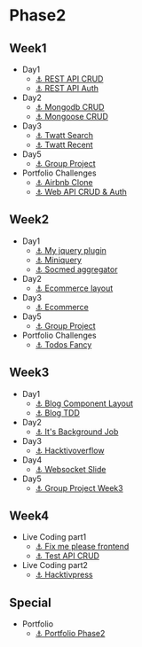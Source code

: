 # Phase2
## Week1
* Day1
  * [⚓️ REST API CRUD](https://github.com/raynormw/rest-api-crud)
  * [⚓️ REST API Auth](https://github.com/raynormw/rest-api-auth)	
* Day2
  * [⚓️ Mongodb CRUD](https://github.com/raynormw/mongodb-crud)
  * [⚓️ Mongoose CRUD](https://github.com/raynormw/mongoose-crud)
* Day3
  * [⚓️ Twatt Search](https://github.com/raynormw/twatt-search)
  * [⚓️ Twatt Recent](https://github.com/raynormw/twatt-recent)
* Day5
  * [⚓️ Group Project](https://github.com/raynormw/raynormw.github.io/tree/master/hacktiv8/phase2/week1/cari_resto)
* Portfolio Challenges
  * [⚓️ Airbnb Clone](https://github.com/raynormw/portfolio/tree/master/semantic_web)
  * [⚓️ Web API CRUD & Auth](https://github.com/raynormw/portfolio/tree/master/web_api)

## Week2
* Day1
  * [⚓️ My jquery plugin](https://github.com/raynormw/my-jquery-plugin)
  * [⚓️ Miniquery](https://github.com/raynormw/miniquery)
  * [⚓️ Socmed aggregator](https://github.com/raynormw/socmed-aggregator)
* Day2
  * [⚓️ Ecommerce layout](https://github.com/raynormw/ecommerce-layout)
* Day3
  * [⚓️ Ecommerce](https://github.com/raynormw/ecommerce)
* Day5
  * [⚓️ Group Project](https://github.com/ingelieur/musicity)
* Portfolio Challenges
  * [⚓️ Todos Fancy](https://github.com/raynormw/portfolio/tree/master/todos%20fancy)

## Week3
* Day1
  * [⚓️ Blog Component Layout](https://github.com/raynormw/blog-components-layout)
  * [⚓️ Blog TDD](https://github.com/raynormw/blog-tdd)
* Day2
  * [⚓️ It's Background Job](https://github.com/raynormw/its-background-job)
* Day3
  * [⚓️ Hacktivoverflow](https://github.com/raynormw/hacktivoverflow)
* Day4
  * [⚓️ Websocket Slide](https://github.com/raynormw/websocket-slide)
* Day5
  * [⚓️ Group Project Week3](https://github.com/hakiemaul/project-week-3)

## Week4
* Live Coding part1
  * [⚓️ Fix me please frontend](https://github.com/raynormw/fix-me-please-frontend)
  * [⚓️ Test API CRUD](https://github.com/raynormw/test-api-crud)
* Live Coding part2
  * [⚓️ Hacktivpress](https://github.com/raynormw/hacktivpress)

## Special
* Portfolio
  * [⚓️ Portfolio Phase2](https://github.com/raynormw/portfolio)
